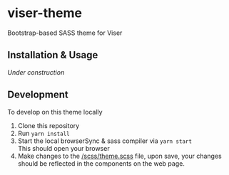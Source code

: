 # viser-theme
Bootstrap-based SASS theme for Viser

## Installation & Usage
_Under construction_

## Development
To develop on this theme locally
1. Clone this repository
2. Run `yarn install`
3. Start the local browserSync & sass compiler via `yarn start`  
This should open your browser
4. Make changes to the [/scss/theme.scss](/scss/theme.scss) file, upon save, your changes should be reflected in the components on the web page.
